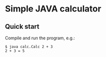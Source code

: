 # Simple JAVA calculator

## Quick start 

Compile and run the program, e.g.: 

```shell
$ java calc.Calc 2 + 3
2 + 3 = 5
```